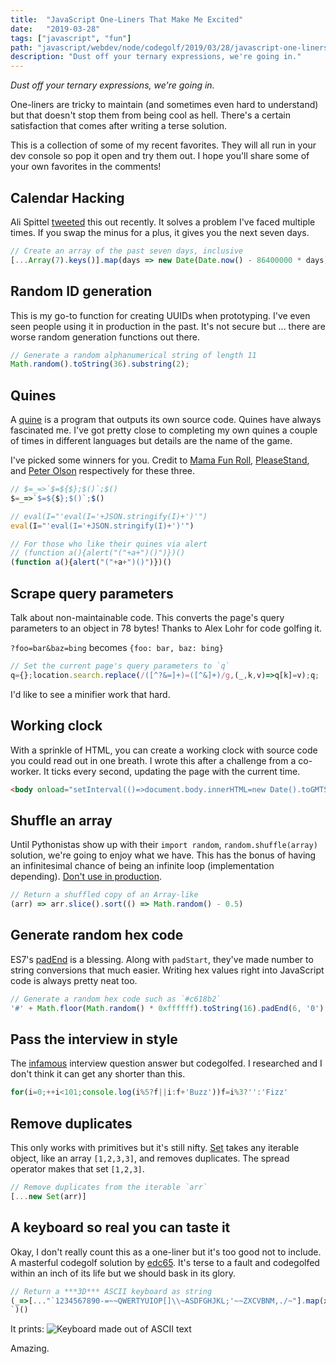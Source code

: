```yaml
---
title:  "JavaScript One-Liners That Make Me Excited"
date:   "2019-03-28"
tags: ["javascript", "fun"]
path: "javascript/webdev/node/codegolf/2019/03/28/javascript-one-liners.html"
description: "Dust off your ternary expressions, we're going in."
---
```


_Dust off your ternary expressions, we're going in._

One-liners are tricky to maintain (and sometimes even hard to understand) but that doesn't stop them from being cool as hell. There's a certain satisfaction that comes after writing a terse solution.

This is a collection of some of my recent favorites. They will all run in your dev console so pop it open and try them out. I hope you'll share some of your own favorites in the comments!


## Calendar Hacking

Ali Spittel [tweeted](https://twitter.com/ASpittel/status/1110548407800815617) this out recently. It solves a problem I've faced multiple times. If you swap the minus for a plus, it gives you the next seven days.

```javascript
// Create an array of the past seven days, inclusive
[...Array(7).keys()].map(days => new Date(Date.now() - 86400000 * days));
```


## Random ID generation

This is my go-to function for creating UUIDs when prototyping. I've even seen people using it in production in the past. It's not secure but ... there are worse random generation functions out there.

```javascript
// Generate a random alphanumerical string of length 11
Math.random().toString(36).substring(2);
```


## Quines

A [quine](https://en.wikipedia.org/wiki/Quine_(computing)) is a program that outputs its own source code. Quines have always fascinated me. I've got pretty close to completing my own quines a couple of times in different languages but details are the name of the game.

I've picked some winners for you. Credit to [Mama Fun Roll](https://codegolf.stackexchange.com/a/60148/78322), [PleaseStand](https://codegolf.stackexchange.com/a/270/78322), and [Peter Olson](https://codegolf.stackexchange.com/a/3173/78322) respectively for these three.

```javascript
// $=_=>`$=${$};$()`;$()
$=_=>`$=${$};$()`;$()

// eval(I="'eval(I='+JSON.stringify(I)+')'")
eval(I="'eval(I='+JSON.stringify(I)+')'")

// For those who like their quines via alert
// (function a(){alert("("+a+")()")})()
(function a(){alert("("+a+")()")})()
```


## Scrape query parameters

Talk about non-maintainable code. This converts the page's query parameters to an object in 78 bytes! Thanks to Alex Lohr for code golfing it.

`?foo=bar&baz=bing` becomes `{foo: bar, baz: bing}`

```javascript
// Set the current page's query parameters to `q`
q={};location.search.replace(/([^?&=]+)=([^&]+)/g,(_,k,v)=>q[k]=v);q;
```

I'd like to see a minifier work that hard. 


## Working clock

With a sprinkle of HTML, you can create a working clock with source code you could read out in one breath. I wrote this after a challenge from a co-worker. It ticks every second, updating the page with the current time.

```html
<body onload="setInterval(()=>document.body.innerHTML=new Date().toGMTString().slice(17,25))"></body>
```


## Shuffle an array

Until Pythonistas show up with their `import random`, `random.shuffle(array)` solution, we're going to enjoy what we have. This has the bonus of having an infinitesimal chance of being an infinite loop (implementation depending). [Don't use in production](https://www.robweir.com/blog/2010/02/microsoft-random-browser-ballot.html).

```javascript
// Return a shuffled copy of an Array-like
(arr) => arr.slice().sort(() => Math.random() - 0.5)
```


## Generate random hex code

ES7's [padEnd](https://developer.mozilla.org/en-US/docs/Web/JavaScript/Reference/Global_Objects/String/padEnd) is a blessing. Along with `padStart`, they've made number to string conversions that much easier. Writing hex values right into JavaScript code is always pretty neat too.

```javascript
// Generate a random hex code such as `#c618b2`
'#' + Math.floor(Math.random() * 0xffffff).toString(16).padEnd(6, '0');
```


## Pass the interview in style

The [infamous](https://blog.codinghorror.com/why-cant-programmers-program/) interview question answer but codegolfed. I researched and I don't think it can get any shorter than this.

```javascript
for(i=0;++i<101;console.log(i%5?f||i:f+'Buzz'))f=i%3?'':'Fizz'
```


## Remove duplicates

This only works with primitives but it's still nifty. [Set](https://developer.mozilla.org/en-US/docs/Web/JavaScript/Reference/Global_Objects/Set) takes any iterable object, like an array `[1,2,3,3]`, and removes duplicates. The spread operator makes that set `[1,2,3]`.

```javascript
// Remove duplicates from the iterable `arr`
[...new Set(arr)]
```


## A keyboard so real you can taste it

Okay, I don't really count this as a one-liner but it's too good not to include. A masterful codegolf solution by [edc65](https://codegolf.stackexchange.com/a/103226/78322). It's terse to a fault and codegolfed within an inch of its life but we should bask in its glory.

```javascript
// Return a ***3D*** ASCII keyboard as string
(_=>[..."`1234567890-=~~QWERTYUIOP[]\\~ASDFGHJKL;'~~ZXCVBNM,./~"].map(x=>(o+=`/${b='_'.repeat(w=x<y?2:' 667699'[x=["BS","TAB","CAPS","ENTER"][p++]||'SHIFT',p])}\\|`,m+=y+(x+'    ').slice(0,w)+y+y,n+=y+b+y+y,l+=' __'+b)[73]&&(k.push(l,m,n,o),l='',m=n=o=y),m=n=o=y='|',p=l=k=[])&&k.join`
`)()
```

It prints:
![Keyboard made out of ASCII text](ascii-keyboard.png)

Amazing.
